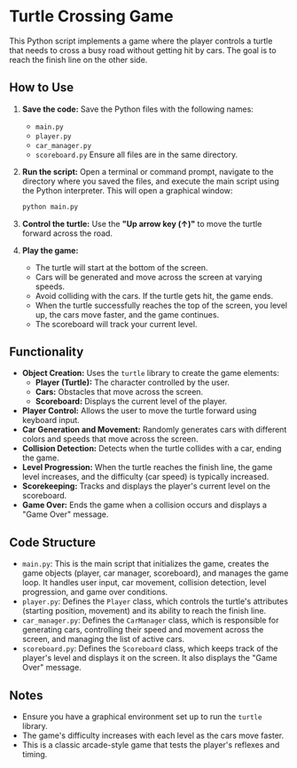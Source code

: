# Turtle Crossing Game

This Python script implements a game where the player controls a turtle that needs to cross a busy road without getting hit by cars. The goal is to reach the finish line on the other side.

## How to Use

1.  **Save the code:** Save the Python files with the following names:
    * `main.py`
    * `player.py`
    * `car_manager.py`
    * `scoreboard.py`
    Ensure all files are in the same directory.
2.  **Run the script:** Open a terminal or command prompt, navigate to the directory where you saved the files, and execute the main script using the Python interpreter. This will open a graphical window:

    ```bash
    python main.py
    ```

3.  **Control the turtle:** Use the **"Up arrow key (↑)"** to move the turtle forward across the road.

4.  **Play the game:**
    * The turtle will start at the bottom of the screen.
    * Cars will be generated and move across the screen at varying speeds.
    * Avoid colliding with the cars. If the turtle gets hit, the game ends.
    * When the turtle successfully reaches the top of the screen, you level up, the cars move faster, and the game continues.
    * The scoreboard will track your current level.

## Functionality

* **Object Creation:** Uses the `turtle` library to create the game elements:
    * **Player (Turtle):** The character controlled by the user.
    * **Cars:** Obstacles that move across the screen.
    * **Scoreboard:** Displays the current level of the player.
* **Player Control:** Allows the user to move the turtle forward using keyboard input.
* **Car Generation and Movement:** Randomly generates cars with different colors and speeds that move across the screen.
* **Collision Detection:** Detects when the turtle collides with a car, ending the game.
* **Level Progression:** When the turtle reaches the finish line, the game level increases, and the difficulty (car speed) is typically increased.
* **Scorekeeping:** Tracks and displays the player's current level on the scoreboard.
* **Game Over:** Ends the game when a collision occurs and displays a "Game Over" message.

## Code Structure

* `main.py`: This is the main script that initializes the game, creates the game objects (player, car manager, scoreboard), and manages the game loop. It handles user input, car movement, collision detection, level progression, and game over conditions.
* `player.py`: Defines the `Player` class, which controls the turtle's attributes (starting position, movement) and its ability to reach the finish line.
* `car_manager.py`: Defines the `CarManager` class, which is responsible for generating cars, controlling their speed and movement across the screen, and managing the list of active cars.
* `scoreboard.py`: Defines the `Scoreboard` class, which keeps track of the player's level and displays it on the screen. It also displays the "Game Over" message.

## Notes

* Ensure you have a graphical environment set up to run the `turtle` library.
* The game's difficulty increases with each level as the cars move faster.
* This is a classic arcade-style game that tests the player's reflexes and timing.
